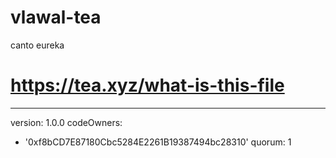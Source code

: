 # vlawal-tea
canto eureka
# https://tea.xyz/what-is-this-file
---
version: 1.0.0
codeOwners:
  - '0xf8bCD7E87180Cbc5284E2261B19387494bc28310'
quorum: 1
